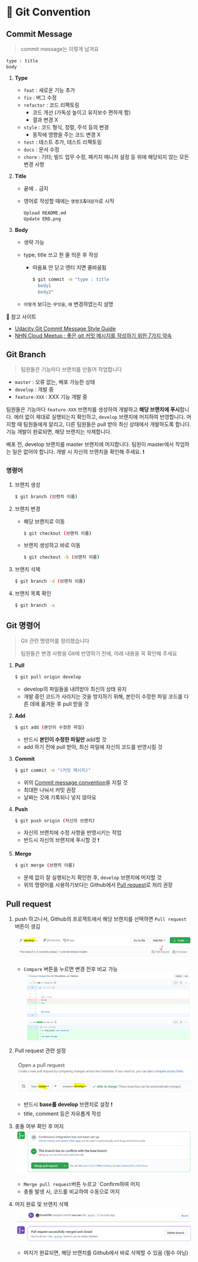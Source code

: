 # :file_folder: Git Convention

## Commit Message

> commit message는 이렇게 남겨요

```
type : title
body
```

1. **Type**

   - `feat` : 새로운 기능 추가
   - `fix` : 버그 수정
   - `refactor` : 코드 리팩토링
     - 코드 개선 (가독성 높이고 유지보수 편하게 함)
     - 결과 변경 X
   - `style` : 코드 형식, 정렬, 주석 등의 변경
     - 동작에 영향을 주는 코드 변경 X
   - `test` : 테스트 추가, 테스트 리팩토링
   - `docs` : 문서 수정
   - `chore` : 기타; 빌드 업무 수정, 패키지 매니저 설정 등 위에 해당되지 않는 모든 변경 사항

2. **Title**

   - 끝에 `.` 금지

   - 영어로 작성할 때에는 `명령조`&`대문자`로 시작

     ```
     Upload README.md
     Update ERD.png
     ```

3. **Body**

   - 생략 가능

   - type, title 쓰고 한 줄 띄운 후 작성

     - 따옴표 안 닫고 엔터 치면 줄바꿈됨

       ```bash
       $ git commit -m "type : title
         body1
         body2"
       ```
   
   
   - `어떻게` 보다는 `무엇을`, `왜` 변경하였는지 설명
   

:eyes: 참고 사이트

- [Udacity Git Commit Message Style Guide](https://udacity.github.io/git-styleguide/)
- [NHN Cloud Meetup : 좋은 git 커밋 메시지를 작성하기 위한 7가지 약속](https://meetup.toast.com/posts/106)

## Git Branch

> 팀원들은 기능마다 브랜치를 만들어 작업합니다

- `master` : 오류 없는, 배포 가능한 상태
- `develop` : 개발 중
- `feature-XXX` : XXX 기능 개발 중

팀원들은 기능마다 `feature-XXX` 브랜치를 생성하여 개발하고 **해당 브랜치에 푸시**합니다. 에러 없이 제대로 실행되는지 확인하고, `develop` 브랜치에 머지하여 반영합니다. 머지할 때 팀원들에게 알리고, 다른 팀원들은 pull 받아 최신 상태에서 개발하도록 합니다. 기능 개발이 완료되면, 해당 브랜치는 삭제합니다.

배포 전, develop 브랜치를 master 브랜치에 머지합니다. 팀원이 master에서 작업하는 일은 없어야 합니다. 개발 시 자신의 브랜치을 확인해 주세요. :exclamation:

### 명령어

1. 브랜치 생성

   ```bash
   $ git branch (브랜치 이름)
   ```

2. 브랜치 변경

   - 해당 브랜치로 이동

     ```bash
     $ git checkout (브랜치 이름)
     ```

   - 브랜치 생성하고 바로 이동

     ```bash
     $ git checkout -b (브랜치 이름)
     ```

3. 브랜치 삭제

   ```bash
   $ git branch -d (브랜치 이름)
   ```

4. 브랜치 목록 확인

   ```bash
   $ git branch -a
   ```


## Git 명령어

> Git 관련 명령어를 정리했습니다
>
> 팀원들은 변경 사항을 Git에 반영하기 전에, 아래 내용을 꼭 확인해 주세요

1. **Pull**

   ```bash
   $ git pull origin develop
   ```

   - develop의 파일들을 내려받아 최신의 상태 유지
   - 개발 중인 코드가 사라지는 것을 방지하기 위해, 본인이 수정한 파일 코드를 다른 데에 옮겨둔 후 pull 받을 것

2. **Add**

   ```bash
   $ git add (본인이 수정한 파일)
   ```

   - 반드시 **본인이 수정한 파일만** add할 것
   - add 하기 전에 pull 받아, 최신 파일에 자신의 코드를 반영시킬 것

3. **Commit**

   ```bash
   $ git commit -m "(커밋 메시지)"
   ```

   - 위의 [Commit message convention](#Commit-Message)을 지킬 것
   - 최대한 나눠서 커밋 권장
   - 날짜는 깃에 기록되니 넣지 않아요

4. **Push**

   ```bash
   $ git push origin (자신의 브랜치)
   ```

   - 자신의 브랜치에 수정 사항을 반영시키는 작업
   - 반드시 자신의 브랜치에 푸시할 것 :exclamation:

5. **Merge**

   ```bash
   $ git merge (브랜치 이름)
   ```
   
   - 문제 없이 잘 실행되는지 확인한 후, `develop` 브랜치에 머지할 것
   - 위의 명령어를 사용하기보다는 Github에서 [Pull request](#Pull-request)로 처리 권장

## Pull request

1. push 하고나서, Github의 프로젝트에서 해당 브랜치를 선택하면 `Pull request` 버튼이 생김

   ![image-20210414043436179](docs_img/image-20210414043436179.png)

   - `Compare` 버튼을 누르면 변경 전후 비교 가능
     ![image-20210414044019033](docs_img/image-20210414044019033.png)

2. Pull request 관련 설정

   ![image-20210414044652772](docs_img/image-20210414044652772.png)

   - 반드시 **base를 develop** 브랜치로 설정 :exclamation:
   - title, comment 등은 자유롭게 작성

3. 충돌 여부 확인 후 머지
   ![image-20210414045252211](docs_img/image-20210414045252211.png)

   - `Merge pull request`버튼 누르고 `Confirm하여 머지
   - 충돌 발생 시, 코드를 비교하여 수동으로 머지

4. 머지 완료 및 브랜치 삭제
   ![image-20210414045554150](docs_img/image-20210414045554150.png)

   - 머지가 완료되면, 해당 브랜치를 Github에서 바로 삭제할 수 있음 (필수 아님)

